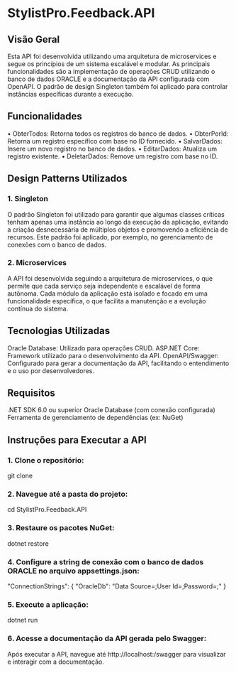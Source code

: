 # StylistPro.Feedback.API

## Visão Geral
Esta API foi desenvolvida utilizando uma arquitetura de microservices e segue os princípios de um sistema escalável e modular. As principais funcionalidades são a implementação de operações CRUD utilizando o banco de dados ORACLE e a documentação da API configurada com OpenAPI. O padrão de design Singleton também foi aplicado para controlar instâncias específicas durante a execução.

## Funcionalidades
• ObterTodos: Retorna todos os registros do banco de dados.
• ObterPorId: Retorna um registro específico com base no ID fornecido.
• SalvarDados: Insere um novo registro no banco de dados.
• EditarDados: Atualiza um registro existente.
• DeletarDados: Remove um registro com base no ID.

## Design Patterns Utilizados

### 1. Singleton
O padrão Singleton foi utilizado para garantir que algumas classes críticas tenham apenas uma instância ao longo da execução da aplicação, evitando a criação desnecessária de múltiplos objetos e promovendo a eficiência de recursos. Este padrão foi aplicado, por exemplo, no gerenciamento de conexões com o banco de dados.

### 2. Microservices
A API foi desenvolvida seguindo a arquitetura de microservices, o que permite que cada serviço seja independente e escalável de forma autônoma. Cada módulo da aplicação está isolado e focado em uma funcionalidade específica, o que facilita a manutenção e a evolução contínua do sistema.

## Tecnologias Utilizadas
Oracle Database: Utilizado para operações CRUD.
ASP.NET Core: Framework utilizado para o desenvolvimento da API.
OpenAPI/Swagger: Configurado para gerar a documentação da API, facilitando o entendimento e o uso por desenvolvedores.

## Requisitos
.NET SDK 6.0 ou superior
Oracle Database (com conexão configurada)
Ferramenta de gerenciamento de dependências (ex: NuGet)

## Instruções para Executar a API

### 1. Clone o repositório:
git clone <link-do-repositorio>

### 2. Navegue até a pasta do projeto:
cd StylistPro.Feedback.API

### 3. Restaure os pacotes NuGet:
dotnet restore

### 4. Configure a string de conexão com o banco de dados ORACLE no arquivo appsettings.json:
"ConnectionStrings": {
  "OracleDb": "Data Source=<oracle-db-url>;User Id=<username>;Password=<password>;"
}

### 5. Execute a aplicação:
dotnet run

### 6. Acesse a documentação da API gerada pelo Swagger:
Após executar a API, navegue até http://localhost:<porta>/swagger para visualizar e interagir com a documentação.

